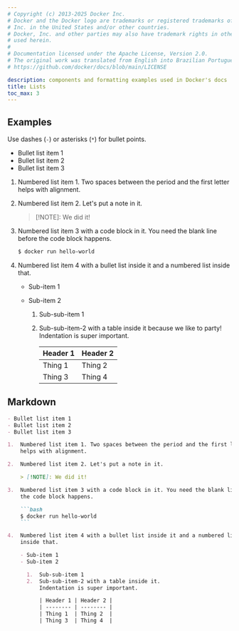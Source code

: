```yaml
---
# Copyright (c) 2013-2025 Docker Inc.
# Docker and the Docker logo are trademarks or registered trademarks of Docker,
# Inc. in the United States and/or other countries.
# Docker, Inc. and other parties may also have trademark rights in other terms
# used herein.
#
# Documentation licensed under the Apache License, Version 2.0.
# The original work was translated from English into Brazilian Portuguese.
# https://github.com/docker/docs/blob/main/LICENSE

description: components and formatting examples used in Docker's docs
title: Lists
toc_max: 3
---
```

## Examples

Use dashes (`-`) or asterisks (`*`) for bullet points.

- Bullet list item 1
- Bullet list item 2
- Bullet list item 3

1.  Numbered list item 1. Two spaces between the period and the first letter
    helps with alignment.

2.  Numbered list item 2. Let's put a note in it.

    > [!NOTE]: We did it!

3.  Numbered list item 3 with a code block in it. You need the blank line before
    the code block happens.

    ```bash
    $ docker run hello-world
    ```

4.  Numbered list item 4 with a bullet list inside it and a numbered list
    inside that.

    - Sub-item 1
    - Sub-item 2

      1.  Sub-sub-item 1
      2.  Sub-sub-item-2 with a table inside it because we like to party!
          Indentation is super important.

          | Header 1 | Header 2 |
          | -------- | -------- |
          | Thing 1  | Thing 2  |
          | Thing 3  | Thing 4  |

## Markdown

````md
- Bullet list item 1
- Bullet list item 2
- Bullet list item 3

1.  Numbered list item 1. Two spaces between the period and the first letter
    helps with alignment.

2.  Numbered list item 2. Let's put a note in it.

    > [!NOTE]: We did it!

3.  Numbered list item 3 with a code block in it. You need the blank line before
    the code block happens.

    ```bash
    $ docker run hello-world
    ```

4.  Numbered list item 4 with a bullet list inside it and a numbered list
    inside that.

    - Sub-item 1
    - Sub-item 2

      1.  Sub-sub-item 1
      2.  Sub-sub-item-2 with a table inside it.
          Indentation is super important.

          | Header 1 | Header 2 |
          | -------- | -------- |
          | Thing 1  | Thing 2  |
          | Thing 3  | Thing 4  |
````
